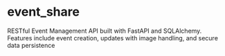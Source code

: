 # event_share
RESTful Event Management API built with FastAPI and SQLAlchemy. Features include event creation, updates with image handling, and secure data persistence
